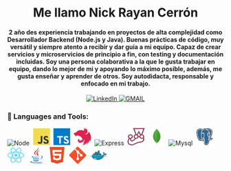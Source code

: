 <div id="header" align="center">
	<h1 align="center">Me llamo Nick Rayan Cerrón</h1>
	<h4 align="center">2 año des experiencia trabajando en proyectos de alta complejidad como Desarrollador Backend (Node.js y Java). Buenas prácticas de código, muy versátil y siempre atento a recibir y dar guía a mi equipo. Capaz de crear servicios y microservicios de principio a fin, con testing y documentación incluidas.
Soy una persona colaborativa a la que le gusta trabajar en equipo, dando lo mejor de mi y apoyando lo máximo posible, además, me gusta enseñar y aprender de otros.
Soy autodidacta, responsable y enfocado en mi trabajo.
	</h4>
</div>
<div id="badges" align="center">
	<a href="https://www.linkedin.com/in/nick-rayan-cerron/" Target="_blank" >
	<img src="https://img.shields.io/badge/LinkedIn-0077B5?style=for-the-badge&logo=linkedin&logoColor=white" alt="LinkedIn" />
	</a>
	<a href="mailto:nickcerron@gmail.com" Target="_blank" >
	<img src="https://img.shields.io/badge/Gmail-D14836?style=for-the-badge&logo=gmail&logoColor=white" alt="GMAIL" />
	</a>
</div>
<div align="left">
	<h3>🔨 Languages and Tools:</h3>
	<div>
    <img src="https://static.airpair.com/img/software/node.js.icon.png" title="Node"alt="Node" width="40" height="40"/>&nbsp;
		<img src="https://github.com/devicons/devicon/blob/master/icons/javascript/javascript-original.svg" title="JavaScript" alt="JavaScript" width="40" height="40"/>&nbsp;
		<img src="https://github.com/devicons/devicon/blob/master/icons/typescript/typescript-original.svg" title="Typescript" alt="Typescript" width="40" height="40"/>&nbsp;
    <img src="https://github.com/devicons/devicon/blob/master/icons/nestjs/nestjs-original.svg" title="NestJS" alt="NestJS" width="40" height="40"/>&nbsp;
    <img src="https://assets.website-files.com/61ca3f775a79ec5f87fcf937/6202fcdee5ee8636a145a41b_1234.png" title="Express"alt="Express" width="40" height="40"/>&nbsp;
    <img src="https://github.com/devicons/devicon/blob/master/icons/jest/jest-plain.svg" title="Jest"alt="Jest" width="40" height="40"/>&nbsp;
    <img src="https://github.com/devicons/devicon/blob/master/icons/mongodb/mongodb-original.svg" title="Mongo"alt="Mongo" width="40" height="40"/>&nbsp;
    <img src="https://bobcares.com/wp-content/uploads/2022/06/mysql.png" title="Mysql" alt="Mysql" width="40" height="40"/>&nbsp;
    <img src="https://github.com/devicons/devicon/blob/master/icons/postgresql/postgresql-original.svg" title="Postgresql" alt="Postgresql" width="40" height="40"/>&nbsp;
		<img src="https://github.com/devicons/devicon/blob/master/icons/react/react-original.svg" title="React" alt="React" width="40" height="40"/>&nbsp;
		<img src="https://github.com/devicons/devicon/blob/master/icons/java/java-original.svg" title="Java"alt="Java" width="40" height="40"/>&nbsp;
    <img src="https://github.com/devicons/devicon/blob/master/icons/html5/html5-plain.svg" title="HTML5" alt="HTML" width="40" height="40"/>&nbsp;
    <img src="https://github.com/devicons/devicon/blob/master/icons/git/git-original.svg" title="Git" alt="Git" width="40" height="40"/>&nbsp;
    <img src="https://github.com/devicons/devicon/blob/master/icons/docker/docker-original.svg" title="Docker" alt="Docker" width="40" height="40"/>&nbsp;
	</div>
</div>


